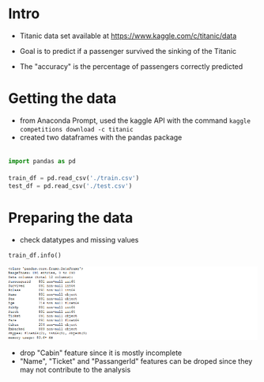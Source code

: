 # Intro

- Titanic data set available at https://www.kaggle.com/c/titanic/data 

- Goal is to predict if a passenger survived the sinking of the Titanic

- The "accuracy" is the percentage of passengers correctly predicted



# Getting the data

- from Anaconda Prompt, used the kaggle API with the command `kaggle competitions download -c titanic`
- created two dataframes with the pandas package

```python

import pandas as pd

train_df = pd.read_csv('./train.csv')
test_df = pd.read_csv('./test.csv')

```

# Preparing the data

- check datatypes and missing values

```python
train_df.info()
```
![](IMG/Screenshot-2018-6-7%20Titanic.png)

  - drop "Cabin" feature since it is mostly incomplete
  - "Name", "Ticket" and "PassangerId" features can be droped since they may not contribute to the analysis

